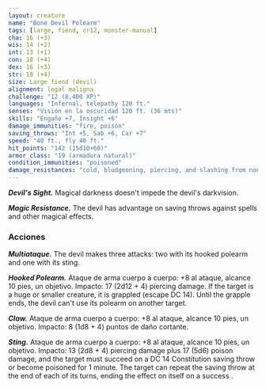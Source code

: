 ```yaml
---
layout: creature
name: "Bone Devil Polearm"
tags: [large, fiend, cr12, monster-manual]
cha: 16 (+3)
wis: 14 (+2)
int: 13 (+1)
con: 18 (+4)
dex: 16 (+3)
str: 18 (+4)
size: Large fiend (devil)
alignment: legal maligna
challenge: "12 (8,400 XP)"
languages: "Infernal, telepathy 120 ft."
senses: "Visión en la oscuridad 120 ft. (36 mts)"
skills: "Engaño +7, Insight +6"
damage_immunities: "fire, poison"
saving_throws: "Int +5, Sab +6, Car +7"
speed: "40 ft., fly 40 ft."
hit_points: "142 (15d10+60)"
armor_class: "19 (armadura natural)"
condition_immunities: "poisoned"
damage_resistances: "cold, bludgeoning, piercing, and slashing from nonmagical weapons that aren't silvered"
---
```


***Devil's Sight.*** Magical darkness doesn't impede the devil's darkvision.

***Magic Resistance.*** The devil has advantage on saving throws against spells and other magical effects.

### Acciones

***Multiataque.*** The devil makes three attacks: two with its hooked polearm and one with its sting.

***Hooked Polearm.*** Ataque de arma cuerpo a cuerpo: +8 al ataque, alcance 10 pies, un objetivo. Impacto: 17 (2d12 + 4) piercing damage. If the target is a huge or smaller creature, it is grappled (escape DC 14). Until the grapple ends, the devil can't use its polearm on another target.

***Claw.*** Ataque de arma cuerpo a cuerpo: +8 al ataque, alcance 10 pies, un objetivo. Impacto: 8 (1d8 + 4) puntos de daño cortante.

***Sting.*** Ataque de arma cuerpo a cuerpo: +8 al ataque, alcance 10 pies, un objetivo. Impacto: 13 (2d8 + 4) piercing damage plus 17 (5d6) poison damage, and the target must succeed on a DC 14 Constitution saving throw or become poisoned for 1 minute. The target can repeat the saving throw at the end of each of its turns, ending the effect on itself on a success .